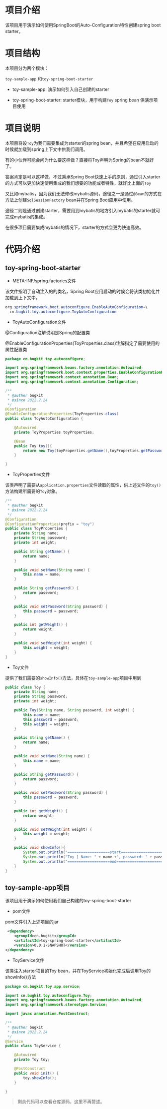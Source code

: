 # 项目介绍

该项目用于演示如何使用SpringBoot的Auto-Configuration特性创建spring boot starter。

# 项目结构

本项目分为两个模块：

`toy-sample-app` 和`toy-spring-boot-starter`

* toy-sample-app: 演示如何引入自己创建的starter

- toy-spring-boot-starter: starter模块，用于构建`Toy` spring bean 供演示项目使用

# 项目说明

本项目将设`Toy`为我们需要集成为starter的spring bean，并且希望在应用启动的时候就加载到spring上下文中供我们调用。

有的小伙伴可能会问为什么要这样做？直接将Toy声明为Spring的bean不就好了。

答案肯定是可以这样做，不过秉承Spring Boot快速上手的原则，通过引入starter的方式可以更加快速使用集成的我们想要的功能或者特性，就好比上面的`Toy`

又比如mybatis，因为我们无法修改mybatis源码，途径之一是通过`@Bean`的方式在方法上创建`SqlSessionFactory` bean并在Spring Boot应用中使用。

途径二则是通过创建starter，需要用到mybatis的地方引入mybatis的starter就可完成mybatis的集成。

在很多项目需要集成mybatis的情况下，starter的方式会更为快速高效。

# 代码介绍


## toy-spring-boot-starter

- META-INF/spring.factories文件

该文件指明了自动注入的的类名，Spring Boot应用启动的时候会将该类初始化并加载到上下文中。

```java
org.springframework.boot.autoconfigure.EnableAutoConfiguration=\
  cn.bugkit.toy.autoconfigure.ToyAutoConfiguration
```


- ToyAutoConfiguration文件

@Configuration注解说明是Spring的配置类

@EnableConfigurationProperties(ToyProperties.class)注解指定了需要使用的属性配置类

```java
package cn.bugkit.toy.autoconfigure;

import org.springframework.beans.factory.annotation.Autowired;
import org.springframework.boot.context.properties.EnableConfigurationProperties;
import org.springframework.context.annotation.Bean;
import org.springframework.context.annotation.Configuration;

/**
 * @author bugkit
 * @since 2022.2.24
 */
@Configuration
@EnableConfigurationProperties(ToyProperties.class)
public class ToyAutoConfiguration {

    @Autowired
    private ToyProperties toyProperties;

    @Bean
    public Toy toy(){
        return new Toy(toyProperties.getName(),toyProperties.getPassword(), toyProperties.getWeight());
    }

}

```

- ToyProperties文件

该类声明了需要从`application.properties`文件读取的属性，供上述文件的`toy()`方法构建所需要的`Toy`对象。

```java
/**
 * @author bugkit
 * @since 2022.2.24
 */
@Configuration
@ConfigurationProperties(prefix = "toy")
public class ToyProperties {
    private String name;
    private String password;
    private int weight;

    public String getName() {
        return name;
    }

    public void setName(String name) {
        this.name = name;
    }

    public String getPassword() {
        return password;
    }

    public void setPassword(String password) {
        this.password = password;
    }

    public int getWeight() {
        return weight;
    }

    public void setWeight(int weight) {
        this.weight = weight;
    }
}

```


- Toy文件

提供了我们需要的`showInfo()`方法，具体在`toy-sample-app`项目中用到

```java
public class Toy {
    private String name;
    private String password;
    private int weight;

    public Toy(String name, String password, int weight) {
        this.name = name;
        this.password = password;
        this.weight = weight;
    }

    public String getName() {
        return name;
    }

    public void setName(String name) {
        this.name = name;
    }

    public String getPassword() {
        return password;
    }

    public void setPassword(String password) {
        this.password = password;
    }

    public int getWeight() {
        return weight;
    }

    public void setWeight(int weight) {
        this.weight = weight;
    }

    public void showInfo(){
        System.out.println("===================start==========================");
        System.out.println("Toy [ Name: " + name +", password: " + password +", weight: " + weight + " ]");
        System.out.println("===================end============================");
    }
}
```

## toy-sample-app项目

该项目用于演示如何使用我们自己构建的toy-spring-boot-starter

- pom文件

pom文件引入上述项目的jar

```xml
 <dependency>
    <groupId>cn.bugkit</groupId>
    <artifactId>toy-spring-boot-starter</artifactId>
    <version>0.0.1-SNAPSHOT</version>
</dependency>
```

- ToyService文件

该类注入starter项目的Toy bean，并在ToyService初始化完成后调用Toy的showInfo()方法

```java
package cn.bugkit.toy.app.service;

import cn.bugkit.toy.autoconfigure.Toy;
import org.springframework.beans.factory.annotation.Autowired;
import org.springframework.stereotype.Service;

import javax.annotation.PostConstruct;

/**
 * @author bugkit
 * @since 2022.2.24
 */
@Service
public class ToyService {

    @Autowired
    private Toy toy;

    @PostConstruct
    public void init() {
        toy.showInfo();
    }

}

```

> 剩余代码可以查看仓库源码，这里不再赘述。
